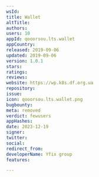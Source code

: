 ```yaml
---
wsId: 
title: Wallet
altTitle: 
authors: 
users: 10
appId: qooorsou.lts.wallet
appCountry: 
released: 2019-09-06
updated: 2019-09-06
version: 1.0.1
stars: 
ratings: 
reviews: 
website: https://wp.k8s.df.org.ua
repository: 
issue: 
icon: qooorsou.lts.wallet.png
bugbounty: 
meta: removed
verdict: fewusers
appHashes: 
date: 2023-12-19
signer: 
twitter: 
social: 
redirect_from: 
developerName: Yfix group
features: 

---
```


